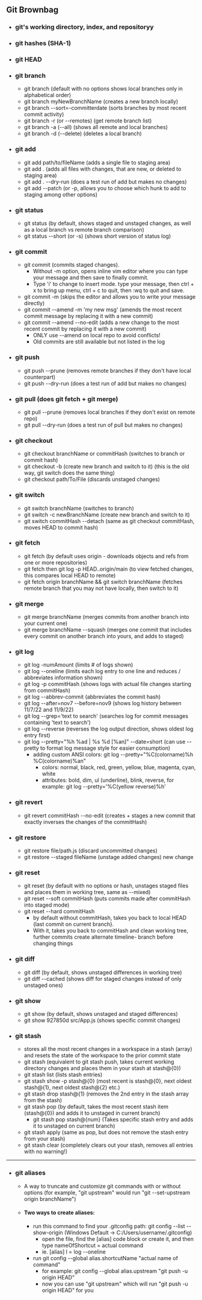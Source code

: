 ## Git Brownbag


- ### git's working directory, index, and repositoryy
- ### git hashes (SHA-1)
- ### git HEAD
- ### git branch
  - git branch (default with no options shows local branches only in alphabetical order)
  - git branch myNewBranchName (creates a new branch locally)
  - git branch --sort=-committerdate (sorts branches by most recent commit activity)
  - git branch -r (or --remotes) (get remote branch list)
  - git branch -a (--all) (shows all remote and local branches)
  - git branch -d (--delete) (deletes a local branch)
- ### git add
  - git add path/to/fileName (adds a single file to staging area)
  - git add . (adds all files with changes, that are new, or deleted to staging area) 
  - git add . --dry-run (does a test run of add but makes no changes)
  - git add --patch (or -p, allows you to choose which hunk to add to staging among other options)
- ### git status
  - git status (by default, shows staged and unstaged changes, as well as a local branch vs remote branch comparison)
  - git status --short (or -s) (shows short version of status log)
- ### git commit
  - git commit (commits staged changes). 
    - Without -m option, opens inline vim editor where you can type your message and then save to finally commit.
    - Type 'i' to change to insert mode. type your message, then ctrl + x to bring up menu, ctrl + c to quit, then :wq to quit and save.
  - git commit -m (skips the editor and allows you to write your message directly)
  - git commit --amend -m 'my new msg' (amends the most recent commit message by replacing it with a new commit)
  - git commit --amend --no-edit (adds a new change to the most recent commit by replacing it with a new commit)
    - ONLY use --amend on local repo to avoid conflicts!
    - Old commits are still available but not listed in the log
- ### git push 
  - git push --prune (removes remote branches if they don't have local counterpart)
  - git push --dry-run (does a test run of add but makes no changes)
- ### git pull (does git fetch + git merge)
  - git pull --prune (removes local branches if they don't exist on remote repo)
  - git pull --dry-run (does a test run of pull but makes no changes)  
- ### git checkout
  - git checkout branchName or commitHash (switches to branch or commit hash)
  - git checkout -b (create new branch and switch to it) (this is the old way, git switch does the same thing)
  - git checkout path/To/File (discards unstaged changes)
- ### git switch
  - git switch branchName (switches to branch)
  - git switch -c newBranchName (create new branch and switch to it)  
  - git switch commitHash --detach (same as git checkout commitHash, moves HEAD to commit hash)
- ### git fetch 
  - git fetch (by default uses origin - downloads objects and refs from one or more repositories)
  - git fetch then git log -p HEAD..origin/main (to view fetched changes, this compares local HEAD to remote)
  - git fetch origin branchName && git switch branchName (fetches remote branch that you may not have locally, then switch to it)
- ### git merge
  - git merge branchName (merges commits from another branch into your current one)
  - git merge branchName --squash (merges one commit that includes every commit on another branch into yours, and adds to staged)
- ### git log
  - git log -numAmount (limits # of logs shown)
  - git log --oneline (limits each log entry to one line and reduces / abbreviates information shown)
  - git log -p commitHash (shows logs with actual file changes starting from commitHash)
  - git log --abbrev-commit (abbreviates the commit hash)
  - git log --after=nov7 --before=nov9 (shows log history between 11/7/22 and 11/9/22)
  - git log --grep='text to search' (searches log for commit messages containing 'text to search')
  - git log --reverse (reverses the log output direction, shows oldest log entry first)
  - git log --pretty="%h %ad | %s %d [%an]" --date=short (can use --pretty to format log message style for easier consumption)
    - adding custom ANSI colors: git log --pretty="%C(colorname)%h %C(colorname)%an"
      - colors: normal, black, red, green, yellow, blue, magenta, cyan, white
      - attributes: bold, dim, ul (underline), blink, reverse, for example: git log --pretty='%C(yellow reverse)%h'
- ### git revert
  - git revert commitHash --no-edit (creates + stages a new commit that exactly inverses the changes of the commitHash)
- ### git restore
  - git restore file/path.js (discard uncommitted changes)
  - git restore --staged fileName (unstage added changes) new change
- ### git reset 
  - git reset (by default with no options or hash, unstages staged files and places them in working tree, same as --mixed) 
  - git reset --soft commitHash (puts commits made after commitHash into staged mode)
  - git reset --hard commitHash 
    - by default without commitHash, takes you back to local HEAD {last commit on current branch}. 
    - With it, takes you back to commitHash and clean working tree, further commits create alternate timeline- branch before changing things
- ### git diff 
  - git diff (by default, shows unstaged differences in working tree) 
  - git diff --cached (shows diff for staged changes instead of only unstaged ones)
- ### git show
  - git show (by default, shows unstaged and staged differences)
  - git show 927850d src/App.js (shows specific commit changes)
- ### git stash
  - stores all the most recent changes in a workspace in a stash (array) and resets the state of the workspace to the prior commit state
  - git stash (equivalent to git stash push, takes current working directory changes and places them in your stash at stash@{0})
  - git stash list (lists stash entries) 
  - git stash show -p stash@{0} (most recent is stash@{0}, next oldest stash@{1}, next oldest stash@{2} etc.)
  - git stash drop stash@{1} (removes the 2nd entry in the stash array from the stash)
  - git stash pop (by default, takes the most recent stash item (stash@{0}) and adds it to unstaged in current branch) 
    - git stash pop stash@{num} (Takes specific stash entry and adds it to unstaged on current branch)
  - git stash apply (same as pop, but does not remove the stash entry from your stash)
  - git stash clear (completely clears out your stash, removes all entries with no warning!)
--------------------------------------------------------------------------------------------------------------------------------------------------

- ### git aliases
  - A way to truncate and customize git commands with or without options (for example, "git upstream" would run "git --set-upstream origin branchName")
  - #### Two ways to create aliases:
    - run this command to find your .gitconfig path: git config --list --show-origin (Windows Default -> C:/Users/username/.gitconfig)
      - open the file, find the [alias] code block or create it, and then type nameOfShortcut = actual command
      - ie. [alias] l = log --oneline
    - run git config --global alias.shortcutName "actual name of command" 
      - for example: git config --global alias.upstream "git push -u origin HEAD"
      - now you can use "git upstream" which will run "git push -u origin HEAD" for you  
